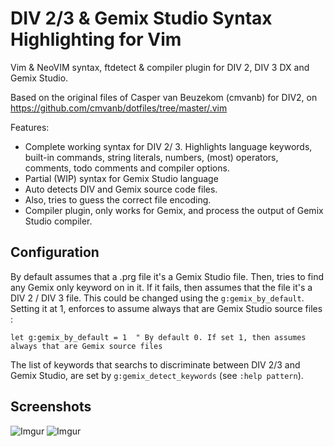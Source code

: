 # DIV 2/3 & Gemix Studio Syntax Highlighting for Vim

Vim & NeoVIM syntax, ftdetect & compiler plugin for DIV 2, DIV 3 DX and Gemix
Studio.

Based on the original files of Casper van Beuzekom (cmvanb) for DIV2,
on https://github.com/cmvanb/dotfiles/tree/master/.vim

Features:

* Complete working syntax for DIV 2/ 3. Highlights language keywords,
    built-in commands, string literals, numbers,  (most) operators, comments,
    todo comments and compiler options.
* Partial (WIP) syntax for Gemix Studio language
* Auto detects DIV and Gemix source code files.
* Also, tries to guess the correct file encoding.
* Compiler plugin, only works for Gemix, and process the output of Gemix
    Studio compiler.

## Configuration

By default assumes that a .prg file it's a Gemix Studio file. Then, tries to
find any Gemix only keyword on in it. If it fails, then assumes that the file
it's a DIV 2 / DIV 3 file. This could be changed using the
`g:gemix_by_default`. Setting it at 1, enforces to assume always that are Gemix
Studio source files :

```viml
let g:gemix_by_default = 1  " By default 0. If set 1, then assumes always that are Gemix source files
```

The list of keywords that searchs to discriminate between DIV 2/3 and Gemix
Studio, are set by `g:gemix_detect_keywords` (see `:help pattern`).

## Screenshots

![Imgur](https://i.imgur.com/AXkjzLJ.png)
![Imgur](https://i.imgur.com/zMmD2cv.png)
